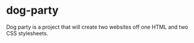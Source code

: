 # dog-party

Dog party is a project that will create two websites off one HTML and two CSS stylesheets.
